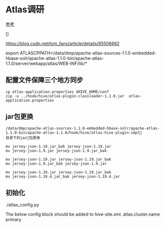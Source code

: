 # Atlas调研

[参考](https://blog.csdn.net/tom_fans/article/details/85506662)

[]







https://blog.csdn.net/tom_fans/article/details/85506662


export ATLASCPPATH=/data/dmp/apache-atlas-sources-1.1.0-embedded-hbase-solr/apache-atlas-1.1.0-bin/apache-atlas-1.1.0/server/webapp/atlas/WEB-INF/lib/*





## 配置文件保障三个地方同步

```
cp atlas-application.properties $HIVE_HOME/conf 
zip -u ../hook/hive/atlas-plugin-classloader-1.1.0.jar  atlas-application.properties 
```


## jar包更换

```
/data/dmp/apache-atlas-sources-1.1.0-embedded-hbase-solr/apache-atlas-1.1.0-bin/apache-atlas-1.1.0/hook/hive/atlas-hive-plugin-impl
目录下的jar包更换

mv jersey-json-1.19.jar_bak jersey-json-1.19.jar
mv jersey-json-1.9.jar jersey-json-1.9.jar_bak

mv jersey-json-1.19.jar jersey-json-1.19.jar_bak
mv jersey-json-1.9.jar_bak jersey-json-1.9.jar

mv jersey-json-1.19.jar jersey-json-1.19.jar_bak
mv jersey-json-1.19.4.jar_bak jersey-json-1.19.4.jar
```


## 初始化
./atlas_config.py 


 The below config block should be added to hive-site.xml.
    <property>
      <name>atlas.cluster.name</name>
      <value>primary</value>
    </property>







